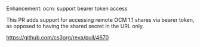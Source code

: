 Enhancement: ocm: support bearer token access

This PR adds support for accessing remote OCM 1.1 shares via bearer token,
as opposed to having the shared secret in the URL only.

https://github.com/cs3org/reva/pull/4670
